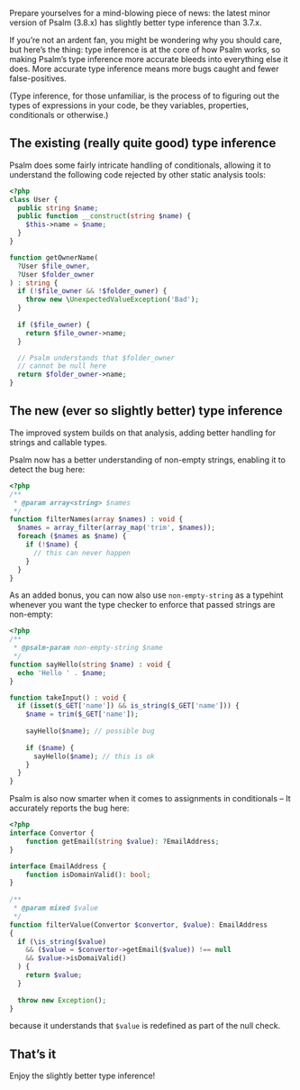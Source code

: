 <!--
  title: Psalm, now with slightly better type inference
  date: 2020-01-07 09:35:00
  author: Matt Brown
  author_link: https://twitter.com/mattbrowndev
-->

Prepare yourselves for a mind-blowing piece of news: the latest minor version of Psalm (3.8.x) has slightly better type inference than 3.7.x.

If you’re not an ardent fan, you might be wondering why you should care, but here’s the thing: type inference is at the core of how Psalm works, so making Psalm’s type inference more accurate bleeds into everything else it does. More accurate type inference means more bugs caught and fewer false-positives.

(Type inference, for those unfamiliar, is the process of to figuring out the types of expressions in your code, be they variables, properties, conditionals or otherwise.)

## The existing (really quite good) type inference

Psalm does some fairly intricate handling of conditionals, allowing it to understand the following code rejected by other static analysis tools:

```php
<?php
class User {
  public string $name;
  public function __construct(string $name) {
    $this->name = $name;
  }
}

function getOwnerName(
  ?User $file_owner,
  ?User $folder_owner
) : string {
  if (!$file_owner && !$folder_owner) {
    throw new \UnexpectedValueException('Bad');
  }
  
  if ($file_owner) {
    return $file_owner->name;
  }

  // Psalm understands that $folder_owner
  // cannot be null here
  return $folder_owner->name;
}
```

## The new (ever so slightly better) type inference

The improved system builds on that analysis, adding better handling for strings and callable types.

Psalm now has a better understanding of non-empty strings, enabling it to detect the bug here:

```php
<?php
/**
 * @param array<string> $names
 */
function filterNames(array $names) : void {
  $names = array_filter(array_map('trim', $names));
  foreach ($names as $name) {
    if (!$name) {
      // this can never happen
    }
  }
}
```

As an added bonus, you can now also use `non-empty-string` as a typehint whenever you want the type checker to enforce that passed strings are non-empty:

```php
<?php
/**
 * @psalm-param non-empty-string $name
 */
function sayHello(string $name) : void {
  echo 'Hello ' . $name;
}

function takeInput() : void {
  if (isset($_GET['name']) && is_string($_GET['name'])) {
    $name = trim($_GET['name']);
    
    sayHello($name); // possible bug
    
    if ($name) {
      sayHello($name); // this is ok
    }
  }
}
```

Psalm is also now smarter when it comes to assignments in conditionals – It accurately reports the bug here:

```php
<?php
interface Convertor {
	function getEmail(string $value): ?EmailAddress;
}

interface EmailAddress {
	function isDomainValid(): bool;
}
  
/**
 * @param mixed $value
 */
function filterValue(Convertor $convertor, $value): EmailAddress
{
  if (\is_string($value)
    && ($value = $convertor->getEmail($value)) !== null
    && $value->isDomaiValid()
  ) {
    return $value;
  }
  
  throw new Exception();
}
```

because it understands that `$value` is redefined as part of the null check.

## That’s it

Enjoy the slightly better type inference!
